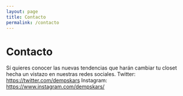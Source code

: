 ```yaml
---
layout: page
title: Contacto
permalink: /contacto
---
```


# Contacto

Sí quieres conocer las nuevas tendencias que harán cambiar tu closet hecha un vistazo en nuestras redes sociales.
Twitter: https://twitter.com/dempskars
Instagram: https://www.instagram.com/dempskars/
